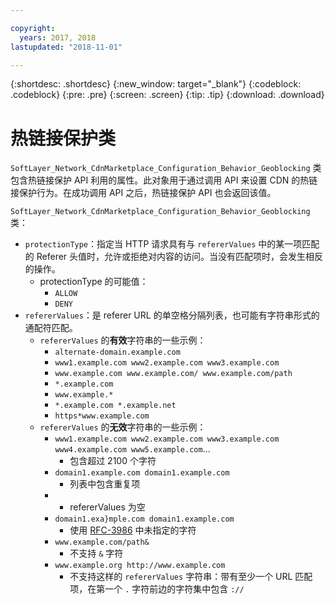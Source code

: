 ```yaml
---

copyright:
  years: 2017, 2018
lastupdated: "2018-11-01"

---
```


{:shortdesc: .shortdesc}
{:new_window: target="_blank"}
{:codeblock: .codeblock}
{:pre: .pre}
{:screen: .screen}
{:tip: .tip}
{:download: .download}

# 热链接保护类

`SoftLayer_Network_CdnMarketplace_Configuration_Behavior_Geoblocking` 类包含热链接保护 API 利用的属性。此对象用于通过调用 API 来设置 CDN 的热链接保护行为。在成功调用 API 之后，热链接保护 API 也会返回该值。

`SoftLayer_Network_CdnMarketplace_Configuration_Behavior_Geoblocking` 类：

* `protectionType`：指定当 HTTP 请求具有与 `refererValues` 中的某一项匹配的 Referer 头值时，允许或拒绝对内容的访问。当没有匹配项时，会发生相反的操作。
  * protectionType 的可能值：
    * `ALLOW`
    * `DENY`
* `refererValues`：是 referer URL 的单空格分隔列表，也可能有字符串形式的通配符匹配。
  * `refererValues` 的**有效**字符串的一些示例：
    * `alternate-domain.example.com`
    * `www1.example.com www2.example.com www3.example.com`
    * `www.example.com www.example.com/ www.example.com/path`
    * `*.example.com`
    * `www.example.*`
    * `*.example.com *.example.net`
    * `https*www.example.com`
  * `refererValues` 的**无效**字符串的一些示例：
    * `www1.example.com www2.example.com www3.example.com www4.example.com www5.example.com`...
      * 包含超过 2100 个字符
    * `domain1.example.com domain1.example.com`
      * 列表中包含重复项
    * ` `
      * refererValues 为空
    * `domain1.exa}mple.com domain1.example.com`
      * 使用 [RFC-3986](https://tools.ietf.org/html/rfc3986#section-2) 中未指定的字符
    * `www.example.com/path&`
      * 不支持 `&` 字符
    * `www.example.org http://www.example.com`
      * 不支持这样的 `refererValues` 字符串：带有至少一个 URL 匹配项，在第一个 `.` 字符前边的字符集中包含 `://`
